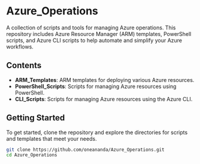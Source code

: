 # Azure_Operations

A collection of scripts and tools for managing Azure operations. This repository includes Azure Resource Manager (ARM) templates, PowerShell scripts, and Azure CLI scripts to help automate and simplify your Azure workflows.

## Contents

- **ARM_Templates**: ARM templates for deploying various Azure resources.
- **PowerShell_Scripts**: Scripts for managing Azure resources using PowerShell.
- **CLI_Scripts**: Scripts for managing Azure resources using the Azure CLI.

## Getting Started

To get started, clone the repository and explore the directories for scripts and templates that meet your needs.

```bash
git clone https://github.com/oneananda/Azure_Operations.git
cd Azure_Operations
```
